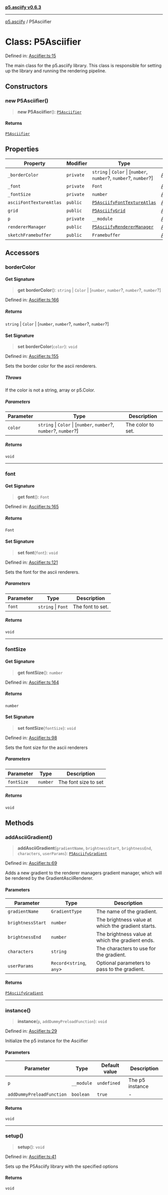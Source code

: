 [**p5.asciify v0.6.3**](../README.md)

***

[p5.asciify](../globals.md) / P5Asciifier

# Class: P5Asciifier

Defined in: [Asciifier.ts:15](https://github.com/humanbydefinition/p5-asciify/blob/894d4b9418de1a4cfbf9cd8986198f9aaca3e8b2/src/lib/Asciifier.ts#L15)

The main class for the p5.asciify library. This class is responsible for setting up the library and running the rendering pipeline.

## Constructors

### new P5Asciifier()

> **new P5Asciifier**(): [`P5Asciifier`](P5Asciifier.md)

#### Returns

[`P5Asciifier`](P5Asciifier.md)

## Properties

| Property | Modifier | Type | Defined in |
| ------ | ------ | ------ | ------ |
| <a id="_bordercolor"></a> `_borderColor` | `private` | `string` \| `Color` \| \[`number`, `number`?, `number`?, `number`?\] | [Asciifier.ts:16](https://github.com/humanbydefinition/p5-asciify/blob/894d4b9418de1a4cfbf9cd8986198f9aaca3e8b2/src/lib/Asciifier.ts#L16) |
| <a id="_font"></a> `_font` | `private` | `Font` | [Asciifier.ts:19](https://github.com/humanbydefinition/p5-asciify/blob/894d4b9418de1a4cfbf9cd8986198f9aaca3e8b2/src/lib/Asciifier.ts#L19) |
| <a id="_fontsize"></a> `_fontSize` | `private` | `number` | [Asciifier.ts:17](https://github.com/humanbydefinition/p5-asciify/blob/894d4b9418de1a4cfbf9cd8986198f9aaca3e8b2/src/lib/Asciifier.ts#L17) |
| <a id="asciifonttextureatlas"></a> `asciiFontTextureAtlas` | `public` | [`P5AsciifyFontTextureAtlas`](P5AsciifyFontTextureAtlas.md) | [Asciifier.ts:21](https://github.com/humanbydefinition/p5-asciify/blob/894d4b9418de1a4cfbf9cd8986198f9aaca3e8b2/src/lib/Asciifier.ts#L21) |
| <a id="grid"></a> `grid` | `public` | [`P5AsciifyGrid`](P5AsciifyGrid.md) | [Asciifier.ts:22](https://github.com/humanbydefinition/p5-asciify/blob/894d4b9418de1a4cfbf9cd8986198f9aaca3e8b2/src/lib/Asciifier.ts#L22) |
| <a id="p"></a> `p` | `private` | `__module` | [Asciifier.ts:20](https://github.com/humanbydefinition/p5-asciify/blob/894d4b9418de1a4cfbf9cd8986198f9aaca3e8b2/src/lib/Asciifier.ts#L20) |
| <a id="renderermanager"></a> `rendererManager` | `public` | [`P5AsciifyRendererManager`](P5AsciifyRendererManager.md) | [Asciifier.ts:18](https://github.com/humanbydefinition/p5-asciify/blob/894d4b9418de1a4cfbf9cd8986198f9aaca3e8b2/src/lib/Asciifier.ts#L18) |
| <a id="sketchframebuffer"></a> `sketchFramebuffer` | `public` | `Framebuffer` | [Asciifier.ts:23](https://github.com/humanbydefinition/p5-asciify/blob/894d4b9418de1a4cfbf9cd8986198f9aaca3e8b2/src/lib/Asciifier.ts#L23) |

## Accessors

### borderColor

#### Get Signature

> **get** **borderColor**(): `string` \| `Color` \| \[`number`, `number`?, `number`?, `number`?\]

Defined in: [Asciifier.ts:166](https://github.com/humanbydefinition/p5-asciify/blob/894d4b9418de1a4cfbf9cd8986198f9aaca3e8b2/src/lib/Asciifier.ts#L166)

##### Returns

`string` \| `Color` \| \[`number`, `number`?, `number`?, `number`?\]

#### Set Signature

> **set** **borderColor**(`color`): `void`

Defined in: [Asciifier.ts:155](https://github.com/humanbydefinition/p5-asciify/blob/894d4b9418de1a4cfbf9cd8986198f9aaca3e8b2/src/lib/Asciifier.ts#L155)

Sets the border color for the ascii renderers.

##### Throws

If the color is not a string, array or p5.Color.

##### Parameters

| Parameter | Type | Description |
| ------ | ------ | ------ |
| `color` | `string` \| `Color` \| \[`number`, `number`?, `number`?, `number`?\] | The color to set. |

##### Returns

`void`

***

### font

#### Get Signature

> **get** **font**(): `Font`

Defined in: [Asciifier.ts:165](https://github.com/humanbydefinition/p5-asciify/blob/894d4b9418de1a4cfbf9cd8986198f9aaca3e8b2/src/lib/Asciifier.ts#L165)

##### Returns

`Font`

#### Set Signature

> **set** **font**(`font`): `void`

Defined in: [Asciifier.ts:121](https://github.com/humanbydefinition/p5-asciify/blob/894d4b9418de1a4cfbf9cd8986198f9aaca3e8b2/src/lib/Asciifier.ts#L121)

Sets the font for the ascii renderers.

##### Parameters

| Parameter | Type | Description |
| ------ | ------ | ------ |
| `font` | `string` \| `Font` | The font to set. |

##### Returns

`void`

***

### fontSize

#### Get Signature

> **get** **fontSize**(): `number`

Defined in: [Asciifier.ts:164](https://github.com/humanbydefinition/p5-asciify/blob/894d4b9418de1a4cfbf9cd8986198f9aaca3e8b2/src/lib/Asciifier.ts#L164)

##### Returns

`number`

#### Set Signature

> **set** **fontSize**(`fontSize`): `void`

Defined in: [Asciifier.ts:98](https://github.com/humanbydefinition/p5-asciify/blob/894d4b9418de1a4cfbf9cd8986198f9aaca3e8b2/src/lib/Asciifier.ts#L98)

Sets the font size for the ascii renderers

##### Parameters

| Parameter | Type | Description |
| ------ | ------ | ------ |
| `fontSize` | `number` | The font size to set |

##### Returns

`void`

## Methods

### addAsciiGradient()

> **addAsciiGradient**(`gradientName`, `brightnessStart`, `brightnessEnd`, `characters`, `userParams`): [`P5AsciifyGradient`](P5AsciifyGradient.md)

Defined in: [Asciifier.ts:69](https://github.com/humanbydefinition/p5-asciify/blob/894d4b9418de1a4cfbf9cd8986198f9aaca3e8b2/src/lib/Asciifier.ts#L69)

Adds a new gradient to the renderer managers gradient manager, which will be rendered by the GradientAsciiRenderer.

#### Parameters

| Parameter | Type | Description |
| ------ | ------ | ------ |
| `gradientName` | `GradientType` | The name of the gradient. |
| `brightnessStart` | `number` | The brightness value at which the gradient starts. |
| `brightnessEnd` | `number` | The brightness value at which the gradient ends. |
| `characters` | `string` | The characters to use for the gradient. |
| `userParams` | `Record`\<`string`, `any`\> | Optional parameters to pass to the gradient. |

#### Returns

[`P5AsciifyGradient`](P5AsciifyGradient.md)

***

### instance()

> **instance**(`p`, `addDummyPreloadFunction`): `void`

Defined in: [Asciifier.ts:29](https://github.com/humanbydefinition/p5-asciify/blob/894d4b9418de1a4cfbf9cd8986198f9aaca3e8b2/src/lib/Asciifier.ts#L29)

Initialize the p5 instance for the Asciifier

#### Parameters

| Parameter | Type | Default value | Description |
| ------ | ------ | ------ | ------ |
| `p` | `__module` | `undefined` | The p5 instance |
| `addDummyPreloadFunction` | `boolean` | `true` | - |

#### Returns

`void`

***

### setup()

> **setup**(): `void`

Defined in: [Asciifier.ts:41](https://github.com/humanbydefinition/p5-asciify/blob/894d4b9418de1a4cfbf9cd8986198f9aaca3e8b2/src/lib/Asciifier.ts#L41)

Sets up the P5Asciify library with the specified options

#### Returns

`void`
